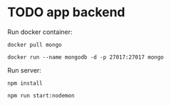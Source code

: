 # TODO app backend

Run docker container:

`docker pull mongo`

`docker run --name mongodb -d -p 27017:27017 mongo`

Run server:

`npm install`

`npm run start:nodemon`
